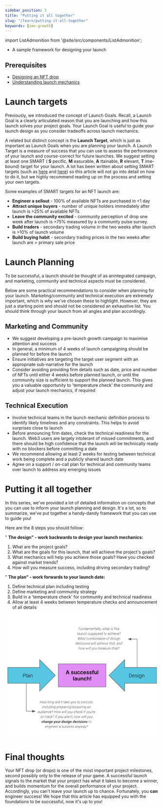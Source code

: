 ```yaml
---
sidebar_position: 3
title: "Putting it all together"
slug: "/learn/putting-it-all-together"
keywords: [imx-growth]
---
```


import ListAdmonition from '@site/src/components/ListAdmonition';

<ListAdmonition>
    <ul>
        <li>A sample framework for designing your launch</li>
     </ul>
</ListAdmonition>

## Prerequisites

- [Designing an NFT drop](designing-an-nft-drop)
- [Understanding launch mechanics](understanding-launch-mechanics)

# Launch targets

Previously, we introduced the concept of Launch Goals. Recall, a Launch Goal is a clearly articulated reason that you are launching and how this launch solves your project goals. Your Launch Goal is useful to guide your launch design as you consider tradeoffs across launch mechanics.

A related but distinct concept is the **Launch Target**, which is just as important as Launch Goals when you are planning your launch. A Launch Target is a measure of success that you can use to assess the performance of your launch and course-correct for future launches. We suggest setting at least one SMART ( **S** pecific, **M** easurable, **A** ttainable, **R** elevant, **T** ime-bound) target for your launch. A lot has been written about setting SMART targets (such as [here](https://www.mindtools.com/pages/article/smart-goals.htm) and [here](https://www.atlassian.com/blog/productivity/how-to-write-smart-goals)) so this article will not go into detail on how to do it, but we highly recommend reading up on the process and setting your own targets.

Some examples of SMART targets for an NFT launch are:

- **Engineer a sellout** - 100% of available NFTs are purchased in <1 day
- **Attract unique buyers** - number of unique holders immediately after launch is \>25% of available NFTs
- **Leave the community excited** - community perception of drop one week after launch is \>75% measured by a community pulse survey.
- **Build traders** - secondary trading volume in the two weeks after launch is \>10% of launch volume
- **Build buying habit** - secondary trading prices in the two weeks after launch are \> primary sale price

# Launch Planning

To be successful, a launch should be thought of as anintegrated campaign, and marketing, community and technical aspects must be considered.

Below are some practical recommendations to consider when planning for your launch. Marketing/community and technical execution are extremely important, which is why we've chosen these to highlight. However, they are just a starting point and should not be considered an exhaustive list. You should think through your launch from all angles and plan accordingly.

## Marketing and Community

- We suggest developing a pre-launch growth campaign to maximise attention and success
- In general, a minimum of 4 weeks of launch campaigning should be planned for before the launch
- Ensure initiatives are targeting the target user segment with an appropriate sub-narrative for the launch
- Consider avoiding providing firm details such as date, price and number of NFTs until either 4 weeks before planned launch, or until the community size is sufficient to support the planned launch. This gives you a valuable opportunity to 'temperature check' the community and adjust your launch mechanics, if required

## Technical Execution

- Involve technical teams in the launch mechanic definition process to identify likely timelines and any constraints. This helps to avoid surprises close to launch
- Before announcing firm dates, check the technical readiness for the launch. Web3 users are largely intolerant of missed commitments, and there should be high confidence that the launch will be technically ready with no blockers before committing a date
- We recommend allowing at least 2 weeks for testing between technical work being complete and a publicly shared launch date
- Agree on a support / on-call plan for technical and community teams over launch to address any emerging issues

# Putting it all together

In this series, we've provided a lot of detailed information on concepts that you can use to inform your launch planning and design. It's a lot, so to summarize, we've put together a handy-dandy framework that you can use to guide you!

Here are the 8 steps you should follow:

" **The design" - work backwards to design your launch mechanics:**

1. What are the project goals?
2. What are the goals for this launch, that will achieve the project's goals?
3. What mechanics will help you achieve those goals? Have you checked against market trends?
4. How will you measure success, including driving secondary trading?

" **The plan" - work forwards to your launch date:**

1. Define technical plan including testing
2. Define marketing and community strategy
3. Build in a 'temperature check' for community and technical readiness
4. Allow at least 4 weeks between temperature checks and announcement of all details

![](../src/img/../../../../../static/img/learn/designing-your-launch-img.png)

# Final thoughts

Your NFT drop (or drops) is one of the most important project milestones, second possibly only to the release of your game. A successful launch signals to the market that your project has what it takes to become a winner, and builds momentum for the overall performance of your project. Accordingly, you can't leave your launch up to chance. Fortunately, you **can** engineer success! We hope that this article has equipped you with the foundations to be successful, now it's up to you!